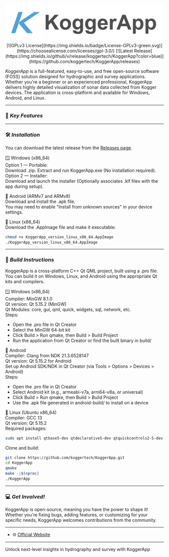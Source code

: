 <img src="resources/images/readme_md/main_logo.png" width="1024" alt="KoggerApp Logo" style="pointer-events:none;">

<div align="center">
[![GPLv3 License](https://img.shields.io/badge/License-GPLv3-green.svg)](https://choosealicense.com/licenses/gpl-3.0/)
[![Latest Release](https://img.shields.io/github/v/release/koggertech/KoggerApp?color=blue)](https://github.com/koggertech/KoggerApp/releases)
</div>

*KoggerApp* is a full-featured, easy-to-use, and free open-source software (FOSS) solution designed for hydrographic and survey applications. Whether you're a beginner or an experienced professional, KoggerApp delivers highly detailed visualization of sonar data collected from Kogger devices. The application is cross-platform and available for Windows, Android, and Linux.

---

### 🚁 *Key Features*
<!-- Add bullet points or descriptions of features here -->

---

### 🛠️ *Installation*
You can download the latest release from the [Releases page](https://github.com/koggertech/KoggerApp/releases).

🪟 Windows (x86_64)  
Option 1 — Portable:  
Download .zip. Extract and run KoggerApp.exe (No installation required).  
Option 2 — Installer:  
Download and launch the installer (Optionally associates .klf files with the app during setup).

🤖 Android (ARMv7 and ARMv8)  
Download and install the .apk file.  
You may need to enable "Install from unknown sources" in your device settings.

🐧 Linux (x86_64)  
Download the .AppImage file and make it executable:  
```bash
chmod +x KoggerApp_version_linux_x86_64.AppImage
./KoggerApp_version_linux_x86_64.AppImage
```

---

### 🧱 *Build Instructions*
KoggerApp is a cross-platform C++ Qt QML project, built using a .pro file. You can build it on Windows, Linux, and Android using the appropriate Qt kits and compilers.

🪟 Windows (x86_64)  
Compiler: MinGW 8.1.0  
Qt version: Qt 5.15.2 (MinGW)  
Qt Modules: core, gui, qml, quick, widgets, sql, network, etc.  
Steps:  
- Open the .pro file in Qt Creator  
- Select the MinGW 64-bit kit  
- Click Build > Run qmake, then Build > Build Project  
- Run the application from Qt Creator or find the built binary in build/

🤖 Android  
Compiler: Clang from NDK 21.3.6528147  
Qt version: Qt 5.15.2 for Android  
Set up Android SDK/NDK in Qt Creator (via Tools > Options > Devices > Android)  
Steps:  
- Open the .pro file in Qt Creator  
- Select Android kit (e.g., armeabi-v7a, arm64-v8a, or universal)  
- Click Build > Run qmake, then Build > Build Project  
- Use the .apk file generated in android-build/ to install on a device

🐧 Linux (Ubuntu x86_64)  
Compiler: GCC 13  
Qt version: Qt 5.15.2  
Required packages:
```bash
sudo apt install qtbase5-dev qtdeclarative5-dev qtquickcontrols2-5-dev qt5-qmake build-essential
```
Clone and build:
```bash
git clone https://github.com/koggertech/KoggerApp.git
cd KoggerApp
qmake
make -j$(nproc)
./KoggerApp
```

---

### 💻 *Get Involved!*
KoggerApp is open-source, meaning you have the power to shape it! Whether you're fixing bugs, adding features, or customizing for your specific needs, KoggerApp welcomes contributions from the community.

---

- 🌐 [Official Website](https://kogger.tech/)

---

Unlock next-level insights in hydrography and survey with KoggerApp
